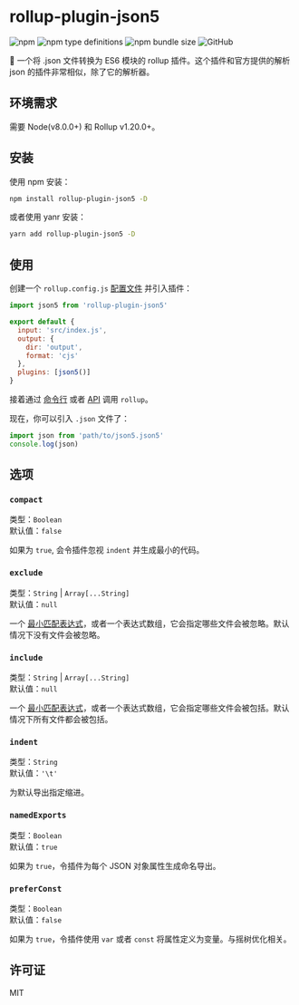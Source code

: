 # rollup-plugin-json5

![npm](https://img.shields.io/npm/v/Gu-Miao/rollup-plugin-json5?logo=npm&style=flat-square)
![npm type definitions](https://img.shields.io/npm/types/Gu-Miao/rollup-plugin-json5?logo=typescript&style=flat-square)
![npm bundle size](https://img.shields.io/bundlephobia/min/Gu-Miao/rollup-plugin-json5?logo=npm&style=flat-square)
![GitHub](https://img.shields.io/github/license/Gu-Miao/rollup-plugin-json5?logo=github&style=flat-square)

🍣 一个将 .json 文件转换为 ES6 模块的 rollup 插件。这个插件和官方提供的解析 json 的插件非常相似，除了它的解析器。

## 环境需求

需要 Node(v8.0.0+) 和 Rollup v1.20.0+。

## 安装

使用 npm 安装：

```bash
npm install rollup-plugin-json5 -D
```

或者使用 yanr 安装：

```bash
yarn add rollup-plugin-json5 -D
```

## 使用

创建一个 `rollup.config.js` [配置文件](https://www.rollupjs.com/guide/command-line-reference#%E9%85%8D%E7%BD%AE%E6%96%87%E4%BB%B6configuration-files) 并引入插件：

```js
import json5 from 'rollup-plugin-json5'

export default {
  input: 'src/index.js',
  output: {
    dir: 'output',
    format: 'cjs'
  },
  plugins: [json5()]
}
```

接着通过 [命令行](https://www.rollupjs.com/guide/command-line-reference) 或者 [API](https://www.rollupjs.com/guide/javascript-api) 调用 `rollup`。

现在，你可以引入 `.json` 文件了：

```js
import json from 'path/to/json5.json5'
console.log(json)
```

## 选项

### `compact`

类型：`Boolean`<br>
默认值：`false`

如果为 `true`, 会令插件忽视 `indent` 并生成最小的代码。

### `exclude`

类型：`String` | `Array[...String]`<br>
默认值：`null`

一个 [最小匹配表达式](https://github.com/isaacs/minimatch)，或者一个表达式数组，它会指定哪些文件会被忽略。默认情况下没有文件会被忽略。

### `include`

类型：`String` | `Array[...String]`<br>
默认值：`null`

一个 [最小匹配表达式](https://github.com/isaacs/minimatch)，或者一个表达式数组，它会指定哪些文件会被包括。默认情况下所有文件都会被包括。

### `indent`

类型：`String`<br>
默认值：`'\t'`

为默认导出指定缩进。

### `namedExports`

类型：`Boolean`<br>
默认值：`true`

如果为 `true`，令插件为每个 JSON 对象属性生成命名导出。

### `preferConst`

类型：`Boolean`<br>
默认值：`false`

如果为 `true`，令插件使用 `var` 或者 `const` 将属性定义为变量。与摇树优化相关。

## 许可证

MIT
